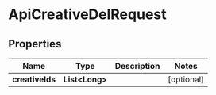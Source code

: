 

# ApiCreativeDelRequest


## Properties

Name | Type | Description | Notes
------------ | ------------- | ------------- | -------------
**creativeIds** | **List&lt;Long&gt;** |  |  [optional]



